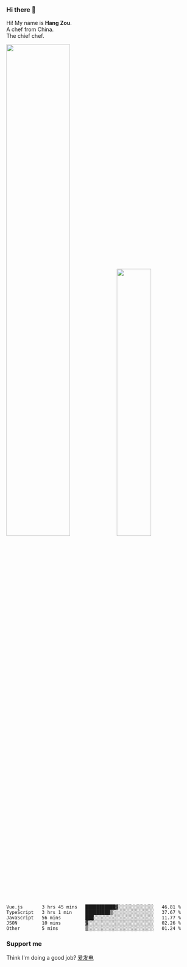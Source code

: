 ### Hi there 👋

Hi! My name is **Hang Zou**.  
A chef from China.  
The chief chef.

<img align="" width="57.5%" src="https://github-readme-stats.vercel.app/api?username=zouhangwithsweet&hide_title=true&hide_border=true&show_icons=true&include_all_commits=true&line_height=21" /><img align="" width="42.4%" src="https://github-readme-stats.vercel.app/api/top-langs/?username=zouhangwithsweet&hide_title=true&hide_border=true&layout=compact" />

<!--START_SECTION:waka-->

```text
Vue.js       3 hrs 45 mins   ███████████▓░░░░░░░░░░░░░   46.81 %
TypeScript   3 hrs 1 min     █████████▒░░░░░░░░░░░░░░░   37.67 %
JavaScript   56 mins         ███░░░░░░░░░░░░░░░░░░░░░░   11.77 %
JSON         10 mins         ▓░░░░░░░░░░░░░░░░░░░░░░░░   02.26 %
Other        5 mins          ▒░░░░░░░░░░░░░░░░░░░░░░░░   01.24 %
```

<!--END_SECTION:waka-->

### Support me

Think I'm doing a good job? [爱发电](https://afdian.net/@zouhangsweet)
